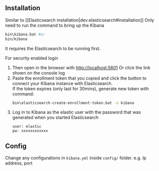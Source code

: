 
## Installation
Similar to [[Elasticsearch installation|dev.elasticsearch#installation]]
Only need to run the command to bring up the Kibana
```sh
bin\kibana.bat #or
bin/kibana
```
It requires the Elasticsearch to be running first.

For security enabled login
1. Then open in the browser with [http://localhost:5601](http://localhost:5601)
   Or click the link shown on the console log
2. Paste the enrollment token that you copied and click the button to connect your Kibana instance with Elasticsearch. </br>
   If the token expires (only last for 30mins), generate new token with command:
   ```sh
   bin\elasticsearch-create-enrollment-token.bat -s kibana
   ```
3. Log in to Kibana as the elastic user with the password that was generated when you started Elasticsearch</br>
   ```
   user: elastic
   pw: xxxxxxxxxxxx
   ```

## Config
Change any configurations in `kibana.yml` inside `config/` folder.
e.g. Ip address, port


